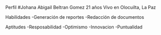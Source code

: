 Perfil
#Johana Abigail Beltran Gomez
21 años
Vivo en Olocuilta, La Paz

Habilidades
-Generación de reportes
-Redacción de documentos

Aptitudes
-Resposabilidad
-Optimismo
-Innovacion
-Puntualidad


